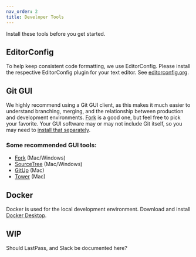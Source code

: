 ```yaml
---
nav_order: 2
title: Developer Tools
---
```

Install these tools before you get started.

## EditorConfig
To help keep consistent code formatting, we use EditorConfig. Please install the respective EditorConfig plugin for your text editor. See [editorconfig.org](https://editorconfig.org/).

## Git GUI
We highly recommend using a Git GUI client, as this makes it much easier to understand branching, merging, and the relationship between production and development environments. [Fork] is a good one, but feel free to pick your favorite. Your GUI software may or may not include Git itself, so you may need to [install that separately](https://git-scm.com/).

### Some recommended GUI tools:
* [Fork] (Mac/Windows)
* [SourceTree](https://www.sourcetreeapp.com/) (Mac/Windows)
* [GitUp](https://gitup.co/) (Mac)
* [Tower](https://www.git-tower.com/mac) (Mac)

[Fork]:https://git-fork.com/

## Docker
Docker is used for the local development environment. Download and install [Docker Desktop](https://www.docker.com/get-started).

## WIP
Should LastPass, and Slack be documented here?
